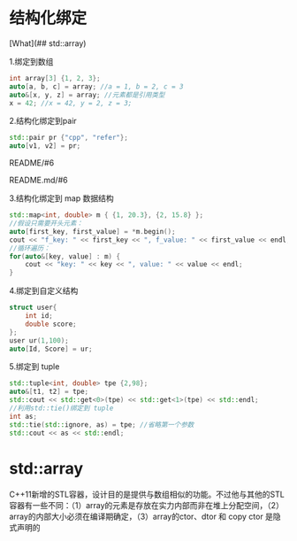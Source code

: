 # 结构化绑定

[What](## std::array)

1.绑定到数组

```cpp
int array[3] {1, 2, 3};
auto[a, b, c] = array; //a = 1, b = 2, c = 3
auto&[x, y, z] = array; //元素都是引用类型
x = 42; //x = 42, y = 2, z = 3;
```

2.结构化绑定到pair

```cpp
std::pair pr {"cpp", "refer"};
auto[v1, v2] = pr;
```

README/#6

README.md/#6

3.结构化绑定到 map 数据结构

```cpp
std::map<int, double> m { {1, 20.3}, {2, 15.8} };
//假设只需要开头元素：
auto[first_key, first_value] = *m.begin();
cout << "f_key: " << first_key << ", f_value: " << first_value << endl;
//循环遍历：
for(auto&[key, value] : m) {
    cout << "key: " << key << ", value: " << value << endl;
}
```

4.绑定到自定义结构

```cpp
struct user{
    int id;
    double score;
};
user ur(1,100);
auto[Id, Score] = ur;
```

5.绑定到 tuple

```cpp
std::tuple<int, double> tpe {2,98};
auto&[t1, t2] = tpe;
std::cout << std::get<0>(tpe) << std::get<1>(tpe) << std::endl;
//利用std::tie()绑定到 tuple
int as;
std::tie(std::ignore, as) = tpe; //省略第一个参数
std::cout << as << std::endl;
```

# std::array

C++11新增的STL容器，设计目的是提供与数组相似的功能。不过他与其他的STL容器有一些不同：（1）array的元素是存放在实力内部而非在堆上分配空间，（2）array的内部大小必须在编译期确定，（3）array的ctor、dtor 和 copy ctor 是隐式声明的

